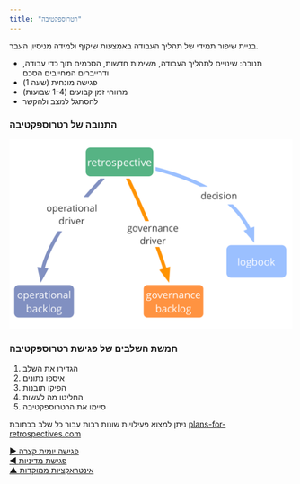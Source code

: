 ```yaml
---
title: "רטרוספקטיבה"
---
```



בניית שיפור תמידי של תהליך העבודה באמצעות שיקוף ולמידה מניסיון העבר.

- תנובה: שינויים לתהליך העבודה, משימות חדשות, הסכמים תוך כדי עבודה, ודרייברים המחייבים הסכם
- פגישה מונחית (שעה 1)
- מרווחי זמן קבועים (1-4 שבועות)
- להסתגל למצב ולהקשר


### התנובה של רטרוספקטיבה

![inline,fit](img/meetings/retrospective.png)


### חמשת השלבים של פגישת רטרוספקטיבה

1. הגדירו את השלב 
2. איספו נתונים
3. הפיקו תובנות
4. החליטו מה לעשות
5. סיימו את הרטרוספקטיבה

ניתן למצוא פעילויות שונות רבות עבור כל שלב בכתובת [plans-for-retrospectives.com](http://www.plans-for-retrospectives.com/)

[&#9654; פגישה יומית קצרה](daily-standup.html)<br/>[&#9664; פגישת מדיניות](governance-meeting.html)<br/>[&#9650; אינטראקציות ממוקדות](focused-interactions.html)

